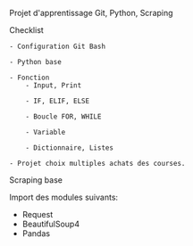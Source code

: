 Projet d'apprentissage Git, Python, Scraping

Checklist

    - Configuration Git Bash

    - Python base

    - Fonction
        - Input, Print
                                        
        - IF, ELIF, ELSE

        - Boucle FOR, WHILE

        - Variable

        - Dictionnaire, Listes

    - Projet choix multiples achats des courses.
        
Scraping base

Import des modules suivants:

- Request
- BeautifulSoup4
- Pandas